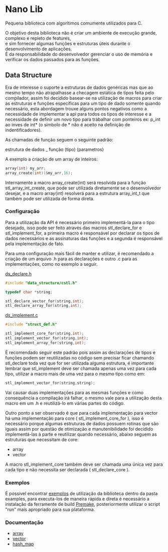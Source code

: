 # Nano Lib
Pequena biblioteca com algorítimos comumente utilizados para C. <br>

O objetivo desta biblioteca não é criar um ambiente de execução grande, complexo e repleto de features,<br> e sim fornecer algumas funções e estruturas úteis durante o desenvolvimento de aplicações.<br> É da responsabilidade do desenvolvedor gerenciar o uso de memória e verificar os dados passados para as funções.

## Data Structure

Era de interesse o suporte a estruturas de dados genéricas mas que ao mesmo tempo não atrapalhasse a checagem estática de tipos feita pelo compilador, assim foi decidido basear-se na utilização de macros para criar as estruturas e funções específicas para um tipo de dado somente quando necessário, esta abordagem trouxe alguns pontos negativos como a necessidade de implementar a api para todos os tipos de interesse e a necessidade de definir um novo tipo para trabalhar com ponteiros ex: p_int ao inves de int* (o simbolo de * não é aceito na definição de indentificadores).

As chamadas de função seguem o seguinte padrão:

estrutura de dados _ função (tipo) (parametros)

A exemplo a criação de um array de inteiros:
```C
array(int) my_arr;
array_create(int)(&my_arr,16);
```
Internamente a macro array_create(int) será resolvida para a função stl_array_int_create, que pode ser utilizada diretamente se o desenvolvedor desejar, e a macro array(int) resolverá para a estrutura array_int_t que também pode ser utilizada de forma direta.

### Configuração

Para a utilização da API é necessário primeiro implementá-la para o tipo desejado, isso pode ser feito através das macros stl_declare_for e stl_implement_for, a primeira macro é responsável por declarar os tipos de dados necessários e as assinaturas das funções e a segunda é responsável pela implementação de fato.

Para uma configuração mais fácil de manter e utilizar, é recomendado a criação de um arquivo .h para as declarações e outro .c para as implementações, como no exemplo a seguir.

<ins>ds_declare.h</ins>

```C
#include "data_structure/cstl.h"

typedef char *string;

stl_declare_vector_for(string,int);
stl_declare_array_for(string,int);
```
<ins>ds_implement.c</ins>
```C
#include "struct_def.h"

stl_implement_core_for(string,int);
stl_implement_vector_for(string,int);
stl_implement_array_for(string,int);
```

É recomendado seguir este padrão pois assim as declarações de tipos e funções podem ser reutilizadas no código sem precisar ficar chamando stl_declare toda vez que for ser utilizada alguma estrutura, é importante lembrar que stl_implement deve ser chamada apenas uma vez para cada tipo, utilizar a macro mais de uma vez para o mesmo tipo como em:

```C
stl_implement_vector_for(string,string);
```
Vai causar duas implementações para as mesmas funções e como consequência a compilação irá falhar, o mesmo vale para a utilização desta macro em um .h e reutilizá-lo em várias partes do código.

Outro ponto a ser observado é que para cada implementação para vector há uma implementação para core ( stl_implement_core_for ), isso é necessário porque algumas estruturas de dados possuem rotinas que são iguais assim por questão de otimização e manutenibilidade foi decidido implementá-las à parte e reutilizar quando necessário, abaixo seguem as estruturas que necessitam de core:

* array
* vector

A macro stl_implement_core também deve ser chamada uma única vez para cada tipo e não necessita ser declarada ( stl_declare_core ).

### Exemplos

É possível encontrar [exemplos](examples) de utilização da biblioteca dentro da pasta examples, para executa-los de maneira rápida e direta é necessário a instalação da ferramente de build [Premake](https://premake.github.io/), posteriormente utilizar o script "run" mais apropriado para sua plataforma.


### Documentação

* [array](docs/stl_array.md)
* [vector](docs/stl_vector.md)
* [hash_map](docs/stl_hash.md)